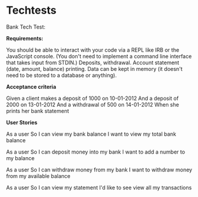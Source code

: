 # Techtests


Bank Tech Test:

<strong>Requirements:</strong><br>

You should be able to interact with your code via a REPL like IRB or the JavaScript console. (You don't need to implement a command line interface that takes input from STDIN.)
Deposits, withdrawal.
Account statement (date, amount, balance) printing.
Data can be kept in memory (it doesn't need to be stored to a database or anything).


<strong>Acceptance criteria</strong><br>

Given a client makes a deposit of 1000 on 10-01-2012
And a deposit of 2000 on 13-01-2012
And a withdrawal of 500 on 14-01-2012
When she prints her bank statement


<strong> User Stories </strong><br>

As a user 
So I can view my bank balance
I want to view my total bank balance

As a user 
So I can deposit money into my bank
I want to add a number to my balance

As a user
So I can withdraw money from my bank
I want to withdraw money from my available balance

As a user
So I can view my statement
I'd like to see view all my transactions